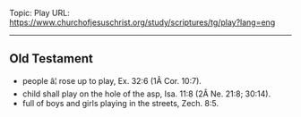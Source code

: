 Topic: Play
URL: https://www.churchofjesuschrist.org/study/scriptures/tg/play?lang=eng

---

## Old Testament

- people â¦ rose up to play, Ex. 32:6 (1Â Cor. 10:7).
- child shall play on the hole of the asp, Isa. 11:8 (2Â Ne. 21:8; 30:14).
- full of boys and girls playing in the streets, Zech. 8:5.

